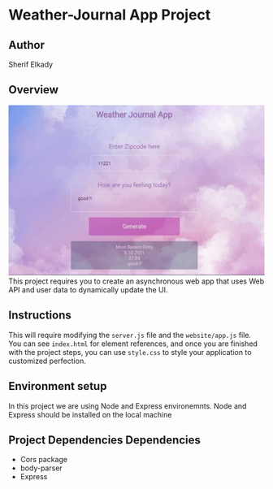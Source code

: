 # Weather-Journal App Project

## Author
Sherif Elkady

## Overview
![img](website/ScreenShot.jpeg)
This project requires you to create an asynchronous web app that uses Web API and user data to dynamically update the UI. 

## Instructions
This will require modifying the `server.js` file and the `website/app.js` file. You can see `index.html` for element references, and once you are finished with the project steps, you can use `style.css` to style your application to customized perfection.

##  Environment setup

In this project we are using Node and Express environemnts. Node and Express should be installed on the local machine

## Project Dependencies Dependencies
- Cors package
- body-parser
- Express